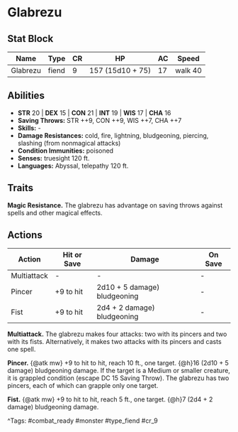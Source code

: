 # Glabrezu

## Stat Block

| Name | Type | CR | HP | AC | Speed |
|------|------|----|----|----|-------|
| Glabrezu | fiend | 9 | 157 (15d10 + 75) | 17 | walk 40 |

## Abilities

- **STR** 20 | **DEX** 15 | **CON** 21 | **INT** 19 | **WIS** 17 | **CHA** 16
- **Saving Throws:** STR ++9, CON ++9, WIS ++7, CHA ++7  
- **Skills:** -  
- **Damage Resistances:** cold, fire, lightning, bludgeoning, piercing, slashing (from nonmagical attacks)  
- **Condition Immunities:** poisoned  
- **Senses:** truesight 120 ft.  
- **Languages:** Abyssal, telepathy 120 ft.

## Traits

**Magic Resistance.** The glabrezu has advantage on saving throws against spells and other magical effects.


## Actions

| Action | Hit or Save | Damage | On Save |
|--------|--------------|--------|----------|
| Multiattack | - | - | - |
| Pincer | +9 to hit | 2d10 + 5 damage) bludgeoning | - |
| Fist | +9 to hit | 2d4 + 2 damage) bludgeoning | - |

**Multiattack.** The glabrezu makes four attacks: two with its pincers and two with its fists. Alternatively, it makes two attacks with its pincers and casts one spell.

**Pincer.** {@atk mw} +9 to hit to hit, reach 10 ft., one target. {@h}16 (2d10 + 5 damage) bludgeoning damage. If the target is a Medium or smaller creature, it is grappled condition (escape DC 15 Saving Throw). The glabrezu has two pincers, each of which can grapple only one target.

**Fist.** {@atk mw} +9 to hit to hit, reach 5 ft., one target. {@h}7 (2d4 + 2 damage) bludgeoning damage.


^Tags: #combat_ready #monster #type_fiend #cr_9